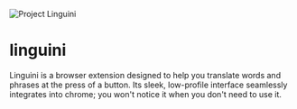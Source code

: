 ![Project Linguini](https://github.com/spicyshrek/linguini/blob/main/images/get_started48.png "Project Linguini")

# linguini
Linguini is a browser extension designed to help you translate words and phrases at the press of a button.
Its sleek, low-profile interface seamlessly integrates into chrome; you won't notice it when you don't need to use it.